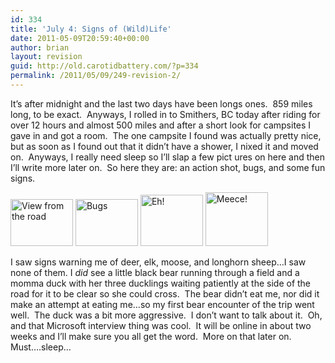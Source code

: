 ```yaml
---
id: 334
title: 'July 4: Signs of (Wild)Life'
date: 2011-05-09T20:59:40+00:00
author: brian
layout: revision
guid: http://old.carotidbattery.com/?p=334
permalink: /2011/05/09/249-revision-2/
---
```

 <p>It&#8217;s after midnight and the last two days have been longs ones.  859 miles long, to be exact.  Anyways, I rolled in to Smithers, BC today after riding for over 12 hours and almost 500 miles and after a short look for campsites I gave in and got a room.  The one campsite I found was actually pretty nice, but as soon as I found out that it didn&#8217;t have a shower, I nixed it and moved on.  Anyways, I really need sleep so I&#8217;ll slap a few pict ures on here and then I&#8217;ll write more later on.  So here they are: an action shot, bugs, and some fun signs.  </p> <a title="Photo Sharing" href="http://www.flickr.com/photos/64293054@N00/182253141/"><img alt="View from the road" src="http://static.flickr.com/59/182253141\_cd65267104\_t.jpg" height="75" width="100" /></a> <a title="Photo Sharing" href="http://www.flickr.com/photos/64293054@N00/182253139/"><img alt="Bugs" src="http://static.flickr.com/54/182253139\_2ab65e2ced\_t.jpg" height="75" width="100" /></a> <a title="Photo Sharing" href="http://www.flickr.com/photos/64293054@N00/182253135/"><img alt="Eh!" src="http://static.flickr.com/57/182253135\_c3092d8dbe\_t.jpg" height="82" width="100" /></a> <a title="Photo Sharing" href="http://www.flickr.com/photos/64293054@N00/182253138/"><img alt="Meece!" src="http://static.flickr.com/57/182253138\_795255e0e4\_t.jpg" height="86" width="100" /></a> <p>I saw signs warning me of deer, elk, moose, and longhorn sheep&#8230;I saw none of them. I <em>did</em> see a little black bear running through a field and a momma duck with her three ducklings waiting patiently at the side of the road for it to be clear so she could cross.  The bear didn&#8217;t eat me, nor did it make an attempt at eating me&#8230;so my first bear encounter of the trip went well.  The duck was a bit more aggressive.  I don&#8217;t want to talk about it.  Oh, and that Microsoft interview thing was cool.  It will be online in about two weeks and I&#8217;ll make sure you all get the word.  More on that later on.  Must&#8230;.sleep&#8230;</p>